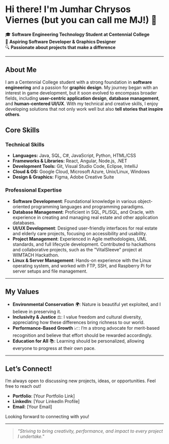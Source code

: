 # Hi there! I'm Jumhar Chrysos Viernes (but you can call me MJ!) 👋

🎓 **Software Engineering Technology Student at Centennial College**  
🌱 **Aspiring Software Developer & Graphics Designer**  
🔍 **Passionate about projects that make a difference**

---

## About Me

I am a Centennial College student with a strong foundation in **software engineering** and a passion for **graphic design**. My journey began with an interest in game development, but it soon evolved to encompass broader fields, including **user-centric application design**, **database management**, and **human-centered UI/UX**. With my technical and creative skills, I enjoy developing solutions that not only work well but also **tell stories that inspire others**.

## Core Skills

### Technical Skills
- **Languages:** Java, SQL, C#, JavaScript, Python, HTML/CSS
- **Frameworks & Libraries:** React, Angular, Node.js, .NET
- **Development Tools:** Git, Visual Studio Code, Eclipse, IntelliJ
- **Cloud & OS:** Google Cloud, Microsoft Azure, Unix/Linux, Windows
- **Design & Graphics:** Figma, Adobe Creative Suite

### Professional Expertise
- **Software Development**: Foundational knowledge in various object-oriented programming languages and programming paradigms.
- **Database Management**: Proficient in SQL, PL/SQL, and Oracle, with experience in creating and managing real estate and other application databases.
- **UI/UX Development**: Designed user-friendly interfaces for real estate and elderly care projects, focusing on accessibility and usability.
- **Project Management**: Experienced in Agile methodologies, UML standards, and full lifecycle development. Contributed to hackathons and collaborative projects, such as the "VitalSleeve" project at WIMTACH Hackathon.
- **Linux & Server Management**: Hands-on experience with the Linux operating system, and worked with FTP, SSH, and Raspberry Pi for server setups and file management.

---

## My Values

- **Environmental Conservation** 🌍: Nature is beautiful yet exploited, and I believe in preserving it.
- **Inclusivity & Justice** ⚖️: I value freedom and cultural diversity, appreciating how these differences bring richness to our world.
- **Performance-Based Growth** 📈: I’m a strong advocate for merit-based recognition and believe that effort should be rewarded accordingly.
- **Education for All** 📚: Learning should be personalized, allowing everyone to progress at their own pace.

---

## Let’s Connect!

I’m always open to discussing new projects, ideas, or opportunities. Feel free to reach out!

- **Portfolio**: [Your Portfolio Link]
- **LinkedIn**: [Your LinkedIn Profile]
- **Email**: [Your Email]

Looking forward to connecting with you!

---

> *"Striving to bring creativity, performance, and impact to every project I undertake."*
